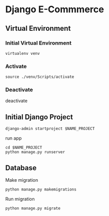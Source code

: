 # Django E-Commmerce

## Virtual Environment

### Initial Virtual Environment
```shell
virtualenv venv
```

### Activate
```shell
source ./venv/Scripts/activate
```

### Deactivate
deactivate

## Initial Django Project
```shell
django-admin startproject $NAME_PROJECT
```
run app
```shell
cd $NAME_PROJECT
python manage.py runserver
```

## Database

Make migration

```shell
python manage.py makemigrations
```

Run migration

```shell
python manage.py migrate
```

